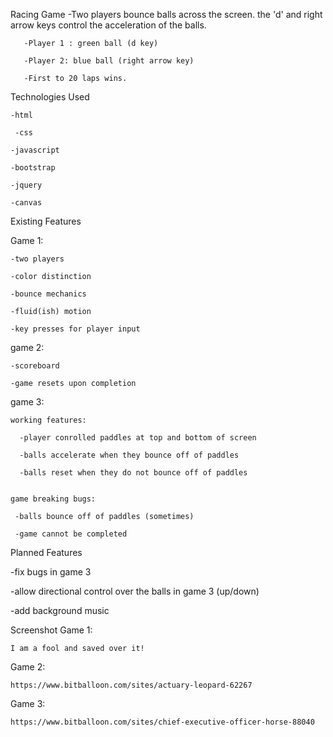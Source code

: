Racing Game
       -Two players bounce balls across the screen.  the 'd' and right arrow keys control the acceleration of the balls.
  
       -Player 1 : green ball (d key)
  
       -Player 2: blue ball (right arrow key)
  
       -First to 20 laps wins.
  

Technologies Used

    -html

     -css

    -javascript
  
    -bootstrap

    -jquery

    -canvas


Existing Features

  Game 1:

    -two players

    -color distinction

    -bounce mechanics

    -fluid(ish) motion

    -key presses for player input


  game 2:

    -scoreboard

    -game resets upon completion


  game 3:

    working features:
  
      -player conrolled paddles at top and bottom of screen
  
      -balls accelerate when they bounce off of paddles
  
      -balls reset when they do not bounce off of paddles
  
  
    game breaking bugs:
  
     -balls bounce off of paddles (sometimes)
  
     -game cannot be completed 
  



Planned Features

  -fix bugs in game 3

  -allow directional control over the balls in game 3 (up/down)

  -add background music



Screenshot
  Game 1: 

    I am a fool and saved over it!

  Game 2: 

    https://www.bitballoon.com/sites/actuary-leopard-62267

  Game 3:

    https://www.bitballoon.com/sites/chief-executive-officer-horse-88040

